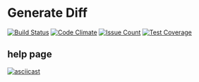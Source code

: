 # Generate Diff
[![Build Status](https://travis-ci.org/fakendzon/project-lvl2-s373.svg?branch=master)](https://travis-ci.org/fakendzon/project-lvl2-s373)
[![Code Climate](https://codeclimate.com/github/fakendzon/project-lvl2-s373/badges/gpa.svg)](https://codeclimate.com/github/fakendzon/project-lvl2-s373)
[![Issue Count](https://codeclimate.com/github/fakendzon/project-lvl2-s373/badges/issue_count.svg)](https://codeclimate.com/github/fakendzon/project-lvl2-s373)
[![Test Coverage](https://codeclimate.com/github/fakendzon/project-lvl2-s373/badges/coverage.svg)](https://codeclimate.com/github/fakendzon/project-lvl2-s373/coverage)

## help page
[![asciicast](https://asciinema.org/a/scHBORK2IFPBFAz8vayAcGm3B.png)](https://asciinema.org/a/scHBORK2IFPBFAz8vayAcGm3B?speed=4&size=medium)
